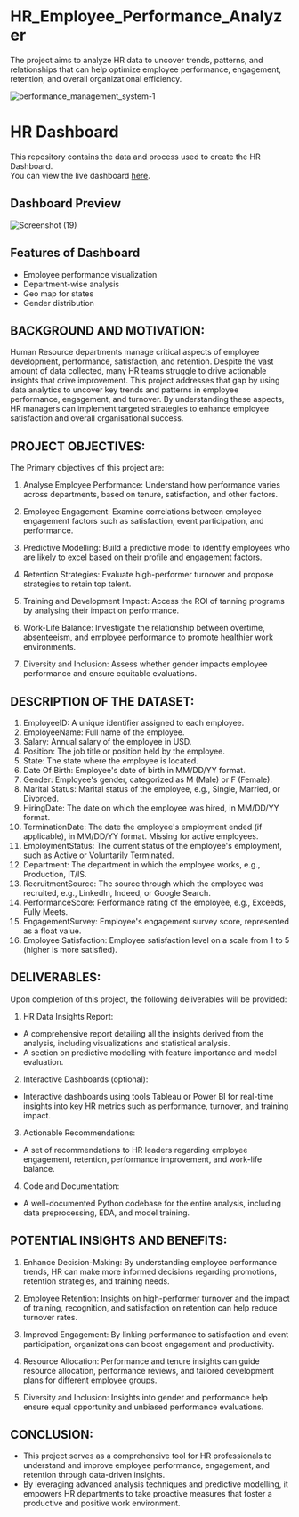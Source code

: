 # HR_Employee_Performance_Analyzer
The project aims to analyze HR data to uncover trends, patterns, and relationships that can help optimize employee performance, engagement, retention, and overall organizational efficiency.

![performance_management_system-1](https://github.com/user-attachments/assets/fa00ad4c-8061-4cb8-bcb7-e19c14b451df)

# HR Dashboard

This repository contains the data and process used to create the HR Dashboard.  
You can view the live dashboard [here](https://lookerstudio.google.com/s/onsseiMdkv0).

## Dashboard Preview

![Screenshot (19)](https://github.com/user-attachments/assets/5eff0cca-a34b-4d30-8c49-b4584e4af6a3)

## Features of Dashboard
- Employee performance visualization
- Department-wise analysis
- Geo map for states
- Gender distribution

## BACKGROUND AND MOTIVATION:

Human Resource departments manage critical aspects of employee development, performance, satisfaction, and retention. Despite the vast amount of data collected, many HR teams struggle to drive actionable insights that drive improvement. This project addresses that gap by using data analytics to uncover key trends and patterns in employee performance, engagement, and turnover. By understanding these aspects, HR managers can implement targeted strategies to enhance employee satisfaction and overall organisational success.

## PROJECT OBJECTIVES:

The Primary objectives of this project are:

1. Analyse Employee Performance: Understand how performance varies across departments, based on tenure, satisfaction, and other factors.

2. Employee Engagement: Examine correlations between employee engagement factors such as satisfaction, event participation, and performance.

3. Predictive Modelling: Build a predictive model to identify employees who are likely to excel based on their profile and engagement factors.

4. Retention Strategies: Evaluate high-performer turnover and propose strategies to retain top talent.

5. Training and Development Impact: Access the ROI of tanning programs by analysing their impact on performance.

6. Work-Life Balance: Investigate the relationship between overtime, absenteeism, and employee performance to promote healthier work environments.

7. Diversity and Inclusion: Assess whether gender impacts employee performance and ensure equitable evaluations.

## DESCRIPTION OF THE DATASET:

1. EmployeeID: A unique identifier assigned to each employee.
2. EmployeeName: Full name of the employee.
3. Salary: Annual salary of the employee in USD.
4. Position: The job title or position held by the employee.
5. State: The state where the employee is located.
6. Date Of Birth: Employee's date of birth in MM/DD/YY format.
7. Gender: Employee's gender, categorized as M (Male) or F (Female).
8. Marital Status: Marital status of the employee, e.g., Single, Married, or Divorced.
9. HiringDate: The date on which the employee was hired, in MM/DD/YY format.
10. TerminationDate: The date the employee's employment ended (if applicable), in MM/DD/YY format. Missing for active employees.
11. EmploymentStatus: The current status of the employee's employment, such as Active or Voluntarily Terminated.
12. Department: The department in which the employee works, e.g., Production, IT/IS.
13. RecruitmentSource: The source through which the employee was recruited, e.g., LinkedIn, Indeed, or Google Search.
14. PerformanceScore: Performance rating of the employee, e.g., Exceeds, Fully Meets.
15. EngagementSurvey: Employee's engagement survey score, represented as a float value.
16. Employee Satisfaction: Employee satisfaction level on a scale from 1 to 5 (higher is more satisfied).

## DELIVERABLES:
Upon completion of this project, the following deliverables will be provided:

1. HR Data Insights Report:
- A comprehensive report detailing all the insights derived from the analysis, including visualizations and statistical analysis.
- A section on predictive modelling with feature importance and model evaluation.

2. Interactive Dashboards (optional):
- Interactive dashboards using tools Tableau or Power BI for real-time insights into key HR metrics such as performance, turnover, and training impact.

3. Actionable Recommendations:
- A set of recommendations to HR leaders regarding employee engagement, retention, performance improvement, and work-life balance.

4. Code and Documentation:
- A well-documented Python codebase for the entire analysis, including data preprocessing, EDA, and model training.  

## POTENTIAL INSIGHTS AND BENEFITS: 

1. Enhance Decision-Making: By understanding employee performance trends, HR can make more informed decisions regarding promotions, retention strategies, and training needs.

2. Employee Retention: Insights on high-performer turnover and the impact of training, recognition, and satisfaction on retention can help reduce turnover rates.

3. Improved Engagement: By linking performance to satisfaction and event participation, organizations can boost engagement and productivity.

4. Resource Allocation: Performance and tenure insights can guide resource allocation, performance reviews, and tailored development plans for different employee groups.

5. Diversity and Inclusion: Insights into gender and performance help ensure equal opportunity and unbiased performance evaluations.

## CONCLUSION:
- This project serves as a comprehensive tool for HR professionals to understand and improve employee performance, engagement, and retention through data-driven insights.
- By leveraging advanced analysis techniques and predictive modelling, it empowers HR departments to take proactive measures that foster a productive and positive work environment.

